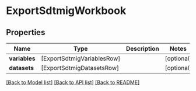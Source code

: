# ExportSdtmigWorkbook

## Properties
Name | Type | Description | Notes
------------ | ------------- | ------------- | -------------
**variables** | [ExportSdtmigVariablesRow] |  | [optional] 
**datasets** | [ExportSdtmigDatasetsRow] |  | [optional] 

[[Back to Model list]](../README.md#documentation-for-models) [[Back to API list]](../README.md#documentation-for-api-endpoints) [[Back to README]](../README.md)


